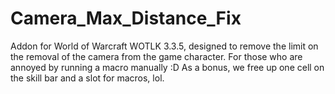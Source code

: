 # Camera_Max_Distance_Fix
Addon for World of Warcraft WOTLK 3.3.5, designed to remove the limit on the removal of the camera from the game character. For those who are annoyed by running a macro manually :D
As a bonus, we free up one cell on the skill bar and a slot for macros, lol.
